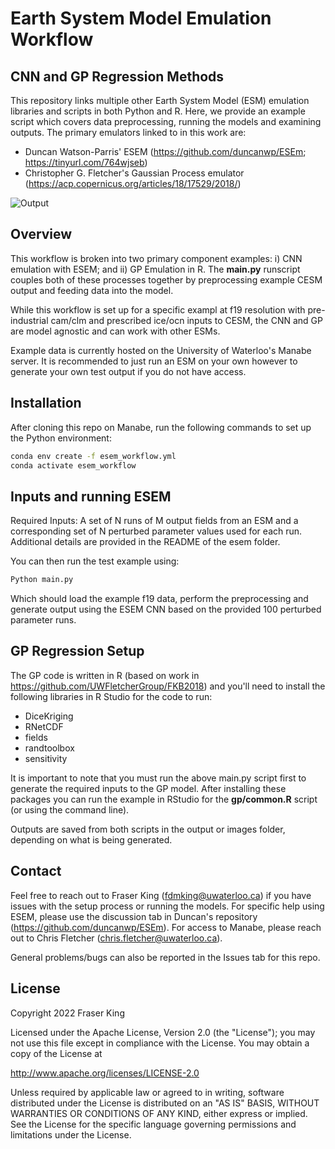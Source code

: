 # Earth System Model Emulation Workflow
## CNN and GP Regression Methods

This repository links multiple other Earth System Model (ESM) emulation libraries and scripts in both Python and R. Here, we provide an example script which covers data preprocessing, running the models and examining outputs. The primary emulators linked to in this work are: 

- Duncan Watson-Parris' ESEM (https://github.com/duncanwp/ESEm; https://tinyurl.com/764wjseb)
- Christopher G. Fletcher's Gaussian Process emulator (https://acp.copernicus.org/articles/18/17529/2018/)


![Output](https://github.com/frasertheking/esem_workflow/blob/main/images/example.png)


## Overview

This workflow is broken into two primary component examples: i) CNN emulation with ESEM; and ii) GP Emulation in R. The **main.py** runscript couples both of these processes together by preprocessing example CESM output and feeding data into the model. 

While this workflow is set up for a specific exampl at f19 resolution with pre-industrial cam/clm and prescribed ice/ocn inputs to CESM, the CNN and GP are model agnostic and can work with other ESMs.

Example data is currently hosted on the University of Waterloo's Manabe server. It is recommended to just run an ESM on your own however to generate your own test output if you do not have access.


## Installation

After cloning this repo on Manabe, run the following commands to set up the Python environment:

```sh
conda env create -f esem_workflow.yml
conda activate esem_workflow
```

## Inputs and running ESEM

Required Inputs: A set of N runs of M output fields from an ESM and a corresponding set of N perturbed parameter values used for each run. Additional details are provided in the README of the esem folder.

You can then run the test example using:

```sh
Python main.py
```

Which should load the example f19 data, perform the preprocessing and generate output using the ESEM CNN based on the provided 100 perturbed parameter runs.


## GP Regression Setup

The GP code is written in R (based on work in https://github.com/UWFletcherGroup/FKB2018) and you'll need to install the following libraries in R Studio for the code to run:

- DiceKriging
- RNetCDF
- fields
- randtoolbox
- sensitivity

It is important to note that you must run the above main.py script first to generate the required inputs to the GP model. After installing these packages you can run the example in RStudio for the **gp/common.R** script (or using the command line).

Outputs are saved from both scripts in the output or images folder, depending on what is being generated.


## Contact

Feel free to reach out to Fraser King (fdmking@uwaterloo.ca) if you have issues with the setup process or running the models.
For specific help using ESEM, please use the discussion tab in Duncan's repository (https://github.com/duncanwp/ESEm).
For access to Manabe, please reach out to Chris Fletcher (chris.fletcher@uwaterloo.ca).

General problems/bugs can also be reported in the Issues tab for this repo.

## License

Copyright 2022 Fraser King

Licensed under the Apache License, Version 2.0 (the "License"); you may not use this file except in compliance with the License. You may obtain a copy of the License at

http://www.apache.org/licenses/LICENSE-2.0

Unless required by applicable law or agreed to in writing, software distributed under the License is distributed on an "AS IS" BASIS, WITHOUT WARRANTIES OR CONDITIONS OF ANY KIND, either express or implied. See the License for the specific language governing permissions and limitations under the License.
